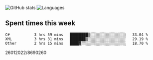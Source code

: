 ![GitHub stats](https://github-readme-stats.vercel.app/api?username=emipa606&theme=github_dark&show_icons=true) 
![Languages](https://github-readme-stats.vercel.app/api/top-langs/?username=emipa606&theme=github_dark&layout=compact)

## Spent times this week
<!--START_SECTION:waka-->

```text
C#           3 hrs 59 mins   ████████▒░░░░░░░░░░░░░░░░   33.04 %
XML          3 hrs 31 mins   ███████▒░░░░░░░░░░░░░░░░░   29.19 %
Other        2 hrs 15 mins   ████▓░░░░░░░░░░░░░░░░░░░░   18.70 %
```

<!--END_SECTION:waka-->


26012022/8690260
